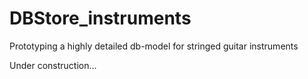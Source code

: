 # DBStore_instruments

Prototyping a highly detailed db-model for stringed guitar instruments

Under construction...

